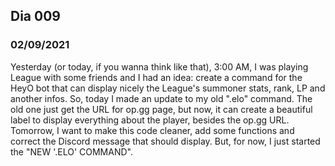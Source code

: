 ## Dia 009

### 02/09/2021

Yesterday (or today, if you wanna think like that), 3:00 AM, I was playing League with some friends and I had an idea: create a command for the HeyO bot that can display nicely the League's summoner stats, rank, LP and another infos. So, today I made an update to my old ".elo" command. The old one just get the URL for op.gg page, but now, it can create a beautiful label to display everything about the player, besides the op.gg URL. Tomorrow, I want to make this code cleaner, add some functions and correct the Discord message that should display. But, for now, I just started the "NEW '.ELO' COMMAND".